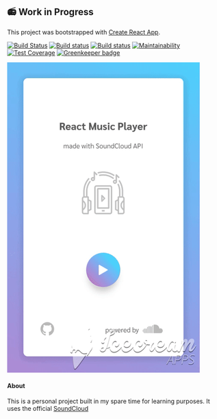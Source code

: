 ## :radio: Work in Progress

This project was bootstrapped with [Create React App](https://github.com/facebook/create-react-app).

[![Build Status](https://travis-ci.org/iondrimba/pwa-music-player.svg?branch=master)](https://travis-ci.org/iondrimba/pwa-music-player)
[![Build status](https://ci.appveyor.com/api/projects/status/2851mlkko79pif6y/branch/master?svg=true)](https://ci.appveyor.com/project/iondrimba/pwa-music-player)
[![Build status](https://david-dm.org/iondrimba/pwa-music-player.svg)](https://david-dm.org/iondrimba/pwa-music-player?view=list)
[![Maintainability](https://api.codeclimate.com/v1/badges/732c7048996ee6a48bb4/maintainability)](https://codeclimate.com/github/iondrimba/pwa-music-player/maintainability)
[![Test Coverage](https://api.codeclimate.com/v1/badges/732c7048996ee6a48bb4/test_coverage)](https://codeclimate.com/github/iondrimba/pwa-music-player/test_coverage) [![Greenkeeper badge](https://badges.greenkeeper.io/iondrimba/pwa-music-player.svg)](https://greenkeeper.io/)

![Demo](https://raw.githubusercontent.com/iondrimba/images/master/playlist.gif?raw=true)

#### About
This is a personal project built in my spare time for learning purposes.
It uses the official [SoundCloud](https://developers.soundcloud.com/docs/api)
